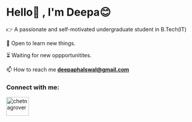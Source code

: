 # Hello:wave: , I'm Deepa:blush:

:point_right: A passionate and self-motivated undergraduate student in B.Tech(IT)<br>

🌱 Open to learn new things.<br>

:hourglass_flowing_sand: Waiting for new oppportunitites.

📫 How to reach me **deepaphalswal@gmail.com**



<h3 align="left">Connect with me:</h3>
<p align="left">
<a href="www.linkedin.com/in/deepa-phalswal" target="blank"><img align="center" src="https://cdn.jsdelivr.net/npm/simple-icons@3.0.1/icons/linkedin.svg" alt="chetnagrover" height="50" width="60" /></a>
</p>
